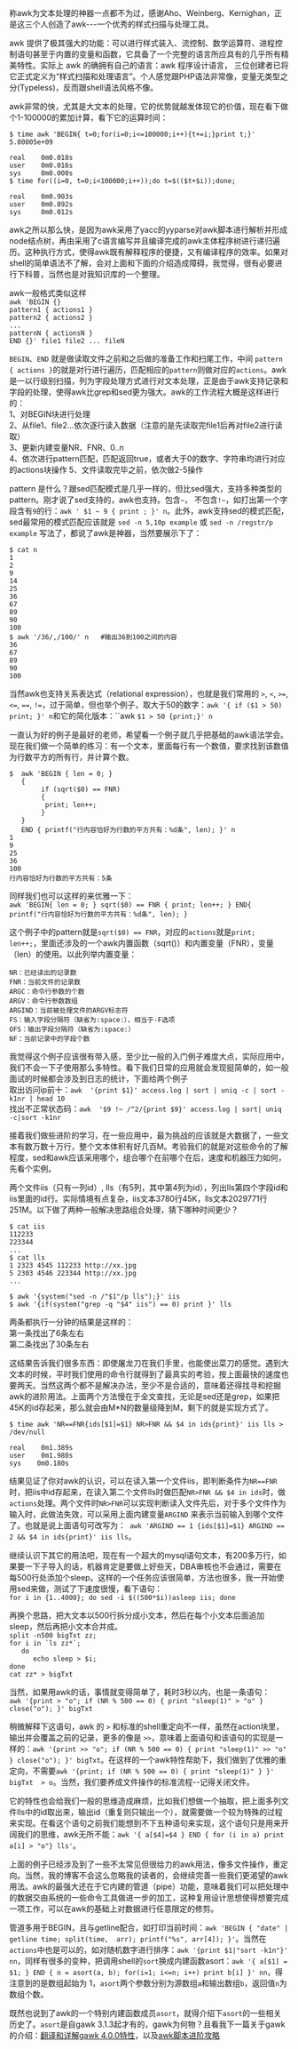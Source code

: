 <!---title:文本处理神器之awk-->
<!---keywords:文本处理,awk,linux命令,awk进阶,awk入门,awk实例-->

称awk为文本处理的神器一点都不为过，感谢Aho、Weinberg、Kernighan，正是这三个人创造了awk---一个优秀的样式扫描与处理工具。

awk 提供了极其强大的功能：可以进行样式装入、流控制、数学运算符、进程控制语句甚至于内置的变量和函数，它具备了一个完整的语言所应具有的几乎所有精美特性。实际上 awk 的确拥有自己的语言：awk 程序设计语言， 三位创建者已将它正式定义为“样式扫描和处理语言”。个人感觉跟PHP语法非常像，变量无类型之分(Typeless)，反而跟shell语法风格不像。

awk非常的快，尤其是大文本的处理，它的优势就越发体现它的价值，现在看下做个1-100000的累加计算，看下它的运算时间：

       
    $ time awk 'BEGIN{ t=0;for(i=0;i<=100000;i++){t+=i;}print t;}'
    5.00005e+09

    real    0m0.018s
    user    0m0.016s
    sys     0m0.000s
    $ time for((i=0, t=0;i<100000;i++));do t=$(($t+$i));done;

    real    0m0.903s
    user    0m0.892s
    sys     0m0.012s

awk之所以那么快，是因为awk采用了yacc的yyparse对awk脚本进行解析并形成node结点树，再由采用了c语言编写并且编译完成的awk主体程序树进行递归遍历。这种执行方式，使得awk既有解释程序的便捷，又有编译程序的效率。如果对shell的简单语法不了解，会对上面和下面的介绍造成障碍，我觉得，很有必要进行下科普，当然也是对我知识库的一个整理。

awk一般格式类似这样  
``awk 'BEGIN {}``  
``pattern1 { actions1 }``  
``pattern2 { actions2 }``  
``...``  
``patternN { actionsN }``  
``END {}' file1 file2 ... fileN``  

`BEGIN`、`END` 就是做读取文件之前和之后做的准备工作和扫尾工作，中间 `pattern { actions }`的就是对行进行遍历，匹配相应的`pattern`则做对应的`actions`。awk是一以行级别扫描，列为字段处理方式进行对文本处理，正是由于awk支持记录和字段的处理，使得awk比grep和sed更为强大。awk的工作流程大概是这样进行的：  
    1、对BEGIN块进行处理  
    2、从file1、file2...依次逐行读入数据（注意的是先读取完file1后再对file2进行读取）  
    3、更新内建变量NR、FNR、$0..$n  
    4、依次进行pattern匹配，匹配返回true，或者大于0的数字、字符串均进行对应的actions块操作 
    5、文件读取完毕之前，依次做2-5操作  

pattern 是什么？跟sed匹配模式是几乎一样的，但比sed强大，支持多种类型的pattern。刚才说了sed支持的，awk也支持。包含`~`， 不包含`!~`，如打出第一个字段含有`9`的行：`awk ' $1 ~ 9 { print ; }' n`。此外，awk支持sed的模式匹配，sed最常用的模式匹配应该就是 ``sed -n 5,10p example`` 或 ``sed -n /regstr/p example`` 写法了，都说了awk是神器，当然要展示下了：

    $ cat n 
    1
    2
    9
    14
    25
    36
    67
    89
    90
    100
    $ awk '/36/,/100/' n   #输出36到100之间的内容
    36
    67
    89
    90
    100

当然awk也支持关系表达式（relational expression），也就是我们常用的 `>`, `<`, `>=`, `<=`, `==`, `!=`，过于简单，但也举个例子，取大于50的数字：`awk '{ if ($1 > 50) print; }' n`和它的简化版本：``awk `$1 > 50 {print;}' n`

一直认为好的例子是最好的老师，希望看一个例子就几乎把基础的awk语法学会。现在我们做一个简单的练习：有一个文本，里面每行有一个数值，要求找到该数值为行数平方的所有行，并计算个数。
     
    $  awk 'BEGIN { len = 0; }
       { 
            if (sqrt($0) == FNR)
            {
             print; len++; 
            }
       }
       END { printf("行内容恰好为行数的平方共有：%d条", len); }' n 
    1
    9
    25
    36
    100
    行内容恰好为行数的平方共有：5条

同样我们也可以这样的来优雅一下：  
``awk 'BEGIN{ len = 0; } sqrt($0) == FNR { print; len++; } END{ printf("行内容恰好为行数的平方共有：%d条", len); }``

这个例子中的pattern就是`sqrt($0) == FNR`，对应的`actions`就是`print; len++;`，里面还涉及的一个awk内置函数（sqrt()）和内置变量（FNR），变量（len）的使用。以此列举内置变量：

    NR：已经读出的记录数
    FNR：当前文件的记录数
    ARGC：命令行参数的个数
    ARGV：命令行参数数组
    ARGIND：当前被处理文件的ARGV标志符
    FS：输入字段分隔符（缺省为:space:），相当于-F选项
    OFS：输出字段分隔符（缺省为:space:）
    NF：当前记录中的字段个数

我觉得这个例子应该很有带入感，至少比一般的入门例子难度大点，实际应用中，我们不会一下子使用那么多特性。看下我们日常的应用就会发现挺简单的，如一般面试的时候都会涉及到日志的统计，下面给两个例子    
取出访问ip前十：``awk  '{print $1}' access.log | sort | uniq -c | sort -k1nr | head 10 ``  
找出不正常状态码：``awk  '$9 !~ /^2/{print $9}' access.log | sort| uniq -c|sort -k1nr``  

接着我们做些进阶的学习，在一些应用中，最为挑战的应该就是大数据了，一些文本有数万数十万行，整个文本体积有好几百M。考验我们的就是对这些命令的了解程度，sed和awk应该采用哪个，组合哪个在前哪个在后，速度和机器压力如何，先看个实例。

两个文件iis（只有一列id）, lls（有5列，其中第4列为id），列出lls第四个字段id和iis里面的id行。实际情境有点复杂，iis文本3780行45K，lls文本2029771行251M。以下做了两种一般解决思路组合处理，猜下哪种时间更少？
     
    $ cat iis
    112233
    223344
    ...
    $ cat lls
    1 2323 4545 112233 http://xx.jpg
    5 2303 4546 223344 http://xx.jpg
    ...

    $ awk '{system("sed -n /"$1"/p lls");}' iis
    $ awk '{if(system("grep -q "$4" iis") == 0) print }' lls

两条都执行一分钟的结果是这样的：  
第一条找出了6条左右  
第二条找出了30条左右  

这结果告诉我们很多东西：即使屠龙刀在我们手里，也能使出菜刀的感觉。遇到大文本的时候，平时我们使用的命令行就得到了最真实的考验，按上面最快的速度也要两天。当然这两个都不是解决办法，至少不是合适的，意味着还得找寻和挖掘awk的进阶用法。上面两个方法慢在于全文查找，无论是sed还是grep，如果把45K的id存起来，那么就会由M*N的数量级降到M，剩下的就是实现方式了。

    $ time awk 'NR==FNR{ids[$1]=$1} NR>FNR && $4 in ids{print}' iis lls > /dev/null 

    real    0m1.389s
    user    0m1.980s
    sys    0m0.180s

结果见证了你对awk的认识，可以在读入第一个文件iis，即判断条件为`NR==FNR`时，把iis中id存起来，在读入第二个文件lls时做匹配`NR>FNR && $4 in ids`时，做`actions`处理。两个文件时`NR>FNR`可以实现判断读入文件先后，对于多个文件作为输入时，此做法失效，可以采用上面内建变量`ARGIND` 来表示当前输入到哪个文件了。也就是说上面语句可改写为：` awk 'ARGIND == 1 {ids[$1]=$1} ARGIND == 2 && $4 in ids{print}' iis lls`。

继续认识下其它的用法吧，现在有一个超大的mysql语句文本，有200多万行，如果要一下子导入的话，机器肯定是要做上好些天，DBA审核也不会通过，需要在每500行处添加个sleep。这样的一个任务应该很简单，方法也很多，我一开始使用sed来做，测试了下速度很慢，看下语句：  
``for i in {1..4000}; do sed -i $((500*$i))asleep iis; done``

再换个思路，把大文本以500行拆分成小文本，然后在每个小文本后面追加sleep，然后再把小文本合并成。  
``split -n500 bigTxt zz;``  
``for i in `ls zz*`;  ``  
``    do    ``  
``       echo sleep > $i;   ``  
``done``  
``cat zz* > bigTxt``

当然，如果用awk的话，事情就变得简单了，耗时3秒以内，也是一条语句：  
``awk '{print > "o"; if (NR % 500 == 0) { print "sleep(1)" > "o" } close("o"); }' bigTxt``

稍微解释下这语句，awk 的 `>` 和标准的shell重定向不一样，虽然在action块里，输出并会覆盖之前的记录，更多的像是 `>>`，意味着上面语句和该语句的实现是一样的：``awk '{print >> "o"; if (NR % 500 == 0) { print "sleep(1)" >> "o" } close("o"); }' bigTxt``。在这样的一个awk特性帮助下，我们做到了优雅的重定向，不需要``awk '{print; if (NR % 500 == 0) { print "sleep(1)" } }' bigTxt  > o``。当然，我们要养成文件操作的标准流程--记得关闭文件。

它的特性也会给我们一般的思维造成麻烦，比如我们想做一个抽取，把上面多列文件lls中的id取出来，输出id（重复则只输出一个），就需要做一个较为特殊的过程来实现。在看这个语句之前我们能想到不下五种语句来实现，这个语句只是用来开阔我们的思维，awk无所不能：``awk '{ a[$4]=$4 } END { for (i in a) print a[i] > "o"} lls'``。

上面的例子已经涉及到了一些不太常见但很给力的awk用法，像多文件操作，重定向。当然，我的博客不会这么忽略我的读者的，会继续完善一些我们更渴望的awk用法。awk的最强大还在于它内建的管道（pipe）功能，意味着我们可以把处理中的数据交由系统的一些命令工具做进一步的加工，这种复用设计思想使得想要完成一项工作，可以在awk的基础上对数据进行任意限定的修剪。

管道多用于BEGIN，且与getline配合，如打印当前时间：`awk 'BEGIN { "date" | getline time; split(time,  arr); printf("%s", arr[4]); }'`。当然在`actions`中也是可以的，如对随机数字进行排序：`awk '{print $1|"sort -k1n"}' nn`，同样有很多的变种，把调用shell的`sort`换成内建函数asort：``awk '{ a[$1] = $1; } END { n = asort(a, b); for(i=1; i<=n; i++) print b[i] }' nn``，得注意到的是数组起始为 1，`asort`两个参数分别为源数组`a`和输出数组`b`，返回值`n`为数组个数。

既然也说到了awk的一个特别内建函数成员`asort`，就得介绍下`asort`的一些相关历史了。`asort`是自gawk 3.1.3起才有的，gawk为何物？且看我下一篇关于gawk的介绍：[翻译和详解gawk 4.0.0特性](http://www.huamanshu.com/blog/2014-04-07.html)，以及[awk脚本进阶攻略](http://www.huamanshu.com/blog/2014-04-09.html)